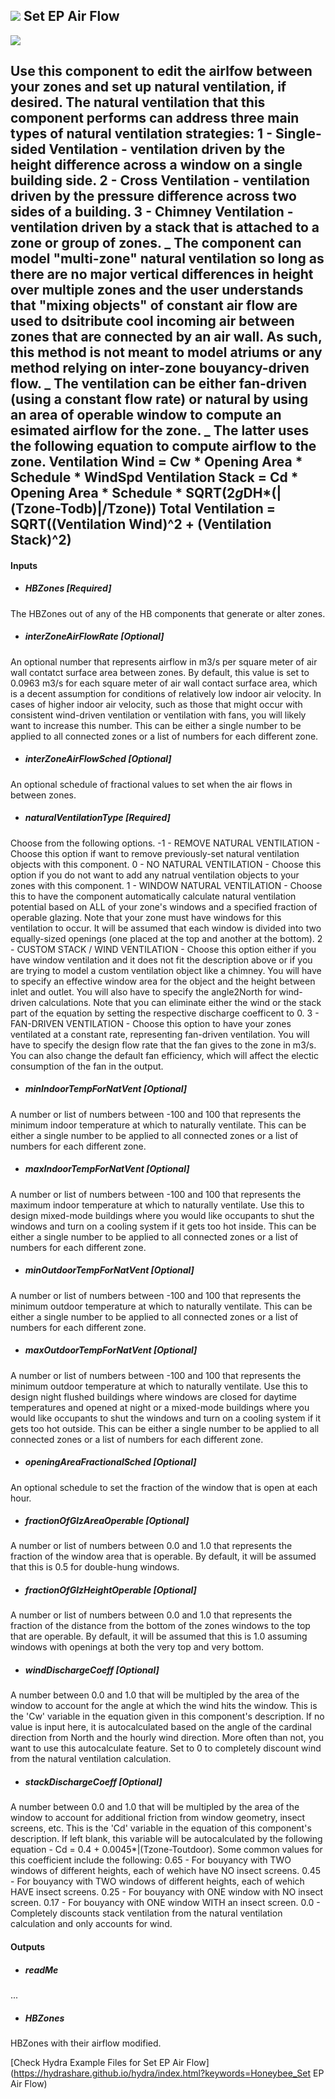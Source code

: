 ## ![](../../images/icons/Set_EP_Air_Flow.png) Set EP Air Flow

![](../../images/components/Set_EP_Air_Flow.png)

Use this component to edit the airlfow between your zones and set up natural ventilation, if desired.  The natural ventilation that this component performs can address three main types of natural ventilation strategies:     1 - Single-sided Ventilation - ventilation driven by the height difference across a window on a single building side.     2 - Cross Ventilation - ventilation driven by the pressure difference across two sides of a building.     3 - Chimney Ventilation - ventilation driven by a stack that is attached to a zone or group of zones. _ The component can model "multi-zone" natural ventilation so long as there are no major vertical differences in height over multiple zones and the user understands that "mixing objects" of constant air flow are used to dsitribute cool incoming air between zones that are connected by an air wall.  As such, this method is not meant to model atriums or any method relying on inter-zone bouyancy-driven flow. _ The ventilation can be either fan-driven (using a constant flow rate) or natural by using an area of operable window to compute an esimated airflow for the zone. _ The latter uses the following equation to compute airflow to the zone. Ventilation Wind = Cw * Opening Area * Schedule * WindSpd  Ventilation Stack = Cd * Opening Area * Schedule * SQRT(2*g*DH*(|(Tzone-Todb)|/Tzone))  Total Ventilation = SQRT((Ventilation Wind)^2 + (Ventilation Stack)^2) - 

#### Inputs
* ##### HBZones [Required]
The HBZones out of any of the HB components that generate or alter zones.
* ##### interZoneAirFlowRate [Optional]
An optional number that represents airflow in m3/s per square meter of air wall contatct surface area between zones.  By default, this value is set to 0.0963 m3/s for each square meter of air wall contact surface area, which is a decent assumption for conditions of relatively low indoor air velocity.  In cases of higher indoor air velocity, such as those that might occur with consistent wind-driven ventilation or ventilation with fans, you will likely want to increase this number. This can be either a single number to be applied to all connected zones or a list of numbers for each different zone.
* ##### interZoneAirFlowSched [Optional]
An optional schedule of fractional values to set when the air flows in between zones.
* ##### naturalVentilationType [Required]
Choose from the following options.       -1 - REMOVE NATURAL VENTILATION - Choose this option if want to remove previously-set natural ventilation objects with this component.       0 - NO NATURAL VENTILATION - Choose this option if you do not want to add any natrual ventilation objects to your zones with this component.       1 - WINDOW NATURAL VENTILATION - Choose this to have the component automatically calculate natural ventilation potential based on ALL of your zone's windows and a specified fraction of operable glazing.  Note that your zone must have windows for this ventilation to occur.  It will be assumed that each window is divided into two equally-sized openings (one placed at the top and another at the bottom).       2 - CUSTOM STACK / WIND VENTILATION - Choose this option either if you have window ventilation and it does not fit the description above or if you are trying to model a custom ventilation object like a chimney.  You will have to specify an effective window area for the object and the height between inlet and outlet.  You will also have to specify the angle2North for wind-driven calculations.  Note that you can eliminate either the wind or the stack part of the equation by setting the respective discharge coefficent to 0.       3 - FAN-DRIVEN VENTILATION - Choose this option to have your zones ventilated at a constant rate, representing fan-driven ventilation.  You will have to specify the design flow rate that the fan gives to the zone in m3/s.  You can also change the default fan efficiency, which will affect the electic consumption of the fan in the output.
* ##### minIndoorTempForNatVent [Optional]
A number or list of numbers between -100 and 100 that represents the minimum indoor temperature at which to naturally ventilate.  This can be either a single number to be applied to all connected zones or a list of numbers for each different zone.
* ##### maxIndoorTempForNatVent [Optional]
A number or list of numbers between -100 and 100 that represents the maximum indoor temperature at which to naturally ventilate.  Use this to design mixed-mode buildings where you would like occupants to shut the windows and turn on a cooling system if it gets too hot inside.  This can be either a single number to be applied to all connected zones or a list of numbers for each different zone.
* ##### minOutdoorTempForNatVent [Optional]
A number or list of numbers between -100 and 100 that represents the minimum outdoor temperature at which to naturally ventilate.  This can be either a single number to be applied to all connected zones or a list of numbers for each different zone.
* ##### maxOutdoorTempForNatVent [Optional]
A number or list of numbers between -100 and 100 that represents the minimum outdoor temperature at which to naturally ventilate.  Use this to design night flushed buildings where windows are closed for daytime temperatures and opened at night or a mixed-mode buildings where you would like occupants to shut the windows and turn on a cooling system if it gets too hot outside. This can be either a single number to be applied to all connected zones or a list of numbers for each different zone.
* ##### openingAreaFractionalSched [Optional]
An optional schedule to set the fraction of the window that is open at each hour.
* ##### fractionOfGlzAreaOperable [Optional]
A number or list of numbers between 0.0 and 1.0 that represents the fraction of the window area that is operable.  By default, it will be assumed that this is 0.5 for double-hung windows.
* ##### fractionOfGlzHeightOperable [Optional]
A number or list of numbers between 0.0 and 1.0 that represents the fraction of the distance from the bottom of the zones windows to the top that are operable.  By default, it will be assumed that this is 1.0 assuming windows with openings at both the very top and very bottom.
* ##### windDischargeCoeff [Optional]
A number between 0.0 and 1.0 that will be multipled by the area of the window to account for the angle at which the wind hits the window.  This is the 'Cw' variable in the equation given in this component's description.  If no value is input here, it is autocalculated based on the angle of the cardinal direction from North and the hourly wind direction.  More often than not, you want to use this autocalculate feature.  Set to 0 to completely discount wind from the natural ventilation calculation.
* ##### stackDischargeCoeff [Optional]
A number between 0.0 and 1.0 that will be multipled by the area of the window to account for additional friction from window geometry, insect screens, etc.  This is the 'Cd' variable in the equation of this component's description.  If left blank, this variable will be autocalculated by the following equation - Cd = 0.4 + 0.0045*|(Tzone-Toutdoor).  Some common values for this coefficient include the following:   0.65 - For bouyancy with TWO windows of different heights, each of wehich have NO insect screens.   0.45 - For bouyancy with TWO windows of different heights, each of wehich HAVE insect screens.   0.25 - For bouyancy with ONE window with NO insect screen.   0.17 - For bouyancy with ONE window WITH an insect screen.   0.0 - Completely discounts stack ventilation from the natural ventilation calculation and only accounts for wind.

#### Outputs
* ##### readMe
...
* ##### HBZones
HBZones with their airflow modified.


[Check Hydra Example Files for Set EP Air Flow](https://hydrashare.github.io/hydra/index.html?keywords=Honeybee_Set EP Air Flow)